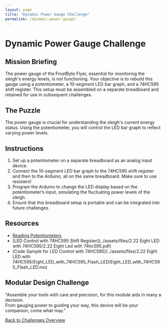 ```yaml
---
layout: page
title: "Dynamic Power Gauge Challenge"
permalink: /dynamic-power-gauge/
---
```


# Dynamic Power Gauge Challenge

## Mission Briefing
The power gauge of the FrostByte Flyer, essential for monitoring the sleigh's energy levels, is not functioning. Your objective is to rebuild this gauge using a potentiometer, a 10-segment LED bar graph, and a 74HC595 shift register. This setup must be assembled on a separate breadboard and retained for use in subsequent challenges.

## The Puzzle
The power gauge is crucial for understanding the sleigh's current energy status. Using the potentiometer, you will control the LED bar graph to reflect varying power levels.

## Instructions
1. Set up a potentiometer on a separate breadboard as an analog input device.
2. Connect the 10-segment LED bar graph to the 74HC595 shift register and then to the Arduino, all on the same breadboard. Make sure to use resisters! 
3. Program the Arduino to change the LED display based on the potentiometer’s input, simulating the fluctuating power levels of the sleigh.
4. Ensure that this breadboard setup is portable and can be integrated into future challenges.

## Resources
- [Reading Potentiometers](https://docs.arduino.cc/learn/electronics/potentiometer-basics)
- [LED Control with 74HC595 Shift Register](../assets/files/2.22 Eight LED with 74HC595/2.22 Eight Led with 74hc595.pdf)
- [Code Sample for LED Control with 74HC595](../assets/files/2.22 Eight LED with 74HC595/Eight_LED_with_74HC595_Flash_LED/Eight_LED_with_74HC595_Flash_LED.ino)

## Modular Design Challenge
"Assemble your tools with care and precision, for this module aids in many a decision.  
From gauging power to guiding your way, this device will be your companion, come what may."

[Back to Challenges Overview](/challenges/)
